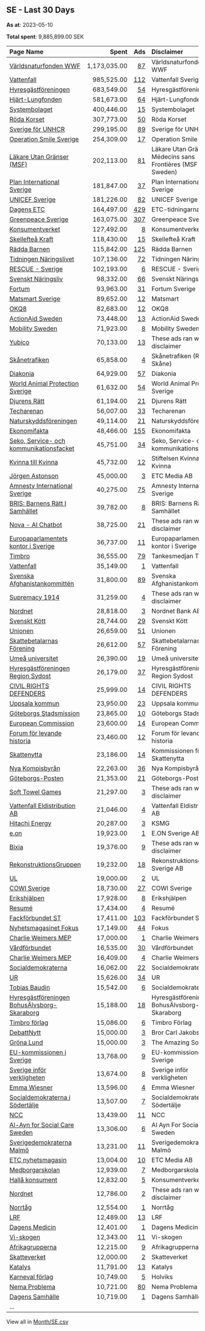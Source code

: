 ## SE - Last 30 Days
**As at**: 2023-05-10

**Total spent**: 9,885,899.00 SEK

|Page Name|Spent|Ads|Disclaimer|
|:---|---:|---:|:---|
|[Världsnaturfonden WWF](https://www.facebook.com/371791194529)|1,173,035.00|[87](https://www.facebook.com/ads/library/?active_status=all&ad_type=political_and_issue_ads&country=SE&view_all_page_id=371791194529&search_type=page&media_type=all)|Världsnaturfonden WWF|
|[Vattenfall](https://www.facebook.com/608975645850217)|985,525.00|[112](https://www.facebook.com/ads/library/?active_status=all&ad_type=political_and_issue_ads&country=SE&view_all_page_id=608975645850217&search_type=page&media_type=all)|Vattenfall Sverige|
|[Hyresgästföreningen](https://www.facebook.com/126567104406)|683,549.00|[54](https://www.facebook.com/ads/library/?active_status=all&ad_type=political_and_issue_ads&country=SE&view_all_page_id=126567104406&search_type=page&media_type=all)|Hyresgästföreningen|
|[Hjärt-Lungfonden](https://www.facebook.com/122854408319)|581,673.00|[64](https://www.facebook.com/ads/library/?active_status=all&ad_type=political_and_issue_ads&country=SE&view_all_page_id=122854408319&search_type=page&media_type=all)|Hjärt-Lungfonden|
|[Systembolaget](https://www.facebook.com/151159271594797)|400,446.00|[15](https://www.facebook.com/ads/library/?active_status=all&ad_type=political_and_issue_ads&country=SE&view_all_page_id=151159271594797&search_type=page&media_type=all)|Systembolaget|
|[Röda Korset](https://www.facebook.com/111630258867610)|307,773.00|[50](https://www.facebook.com/ads/library/?active_status=all&ad_type=political_and_issue_ads&country=SE&view_all_page_id=111630258867610&search_type=page&media_type=all)|Röda Korset|
|[Sverige för UNHCR](https://www.facebook.com/643137272398136)|299,195.00|[89](https://www.facebook.com/ads/library/?active_status=all&ad_type=political_and_issue_ads&country=SE&view_all_page_id=643137272398136&search_type=page&media_type=all)|Sverige för UNHCR|
|[Operation Smile Sverige](https://www.facebook.com/161213770567846)|254,309.00|[17](https://www.facebook.com/ads/library/?active_status=all&ad_type=political_and_issue_ads&country=SE&view_all_page_id=161213770567846&search_type=page&media_type=all)|Operation Smile Sverige|
|[Läkare Utan Gränser (MSF)](https://www.facebook.com/68115370786)|202,113.00|[81](https://www.facebook.com/ads/library/?active_status=all&ad_type=political_and_issue_ads&country=SE&view_all_page_id=68115370786&search_type=page&media_type=all)|Läkare Utan Gränser/ Médecins sans Frontières (MSF Sweden)|
|[Plan International Sverige](https://www.facebook.com/382243262003)|181,847.00|[37](https://www.facebook.com/ads/library/?active_status=all&ad_type=political_and_issue_ads&country=SE&view_all_page_id=382243262003&search_type=page&media_type=all)|Plan International Sverige|
|[UNICEF Sverige](https://www.facebook.com/59324455950)|181,226.00|[82](https://www.facebook.com/ads/library/?active_status=all&ad_type=political_and_issue_ads&country=SE&view_all_page_id=59324455950&search_type=page&media_type=all)|UNICEF Sverige|
|[Dagens ETC](https://www.facebook.com/369582590803)|164,497.00|[429](https://www.facebook.com/ads/library/?active_status=all&ad_type=political_and_issue_ads&country=SE&view_all_page_id=369582590803&search_type=page&media_type=all)|ETC-tidningarna|
|[Greenpeace Sverige](https://www.facebook.com/95735961890)|163,075.00|[307](https://www.facebook.com/ads/library/?active_status=all&ad_type=political_and_issue_ads&country=SE&view_all_page_id=95735961890&search_type=page&media_type=all)|Greenpeace Sverige|
|[Konsumentverket](https://www.facebook.com/114262485262083)|127,492.00|[8](https://www.facebook.com/ads/library/?active_status=all&ad_type=political_and_issue_ads&country=SE&view_all_page_id=114262485262083&search_type=page&media_type=all)|Konsumentverket|
|[Skellefteå Kraft](https://www.facebook.com/162985227114132)|118,430.00|[15](https://www.facebook.com/ads/library/?active_status=all&ad_type=political_and_issue_ads&country=SE&view_all_page_id=162985227114132&search_type=page&media_type=all)|Skellefteå Kraft|
|[Rädda Barnen](https://www.facebook.com/72659261793)|115,842.00|[125](https://www.facebook.com/ads/library/?active_status=all&ad_type=political_and_issue_ads&country=SE&view_all_page_id=72659261793&search_type=page&media_type=all)|Rädda Barnen|
|[Tidningen Näringslivet](https://www.facebook.com/130927360876045)|107,136.00|[72](https://www.facebook.com/ads/library/?active_status=all&ad_type=political_and_issue_ads&country=SE&view_all_page_id=130927360876045&search_type=page&media_type=all)|Tidningen Näringslivet|
|[RESCUE - Sverige](https://www.facebook.com/109886133732943)|102,193.00|[6](https://www.facebook.com/ads/library/?active_status=all&ad_type=political_and_issue_ads&country=SE&view_all_page_id=109886133732943&search_type=page&media_type=all)|RESCUE - Sverige|
|[Svenskt Näringsliv](https://www.facebook.com/90882504375)|98,332.00|[66](https://www.facebook.com/ads/library/?active_status=all&ad_type=political_and_issue_ads&country=SE&view_all_page_id=90882504375&search_type=page&media_type=all)|Svenskt Näringsliv|
|[Fortum](https://www.facebook.com/186513678039755)|93,963.00|[31](https://www.facebook.com/ads/library/?active_status=all&ad_type=political_and_issue_ads&country=SE&view_all_page_id=186513678039755&search_type=page&media_type=all)|Fortum Sverige|
|[Matsmart Sverige](https://www.facebook.com/101341883359561)|89,652.00|[12](https://www.facebook.com/ads/library/?active_status=all&ad_type=political_and_issue_ads&country=SE&view_all_page_id=101341883359561&search_type=page&media_type=all)|Matsmart|
|[OKQ8](https://www.facebook.com/150057951690751)|82,683.00|[12](https://www.facebook.com/ads/library/?active_status=all&ad_type=political_and_issue_ads&country=SE&view_all_page_id=150057951690751&search_type=page&media_type=all)|OKQ8|
|[ActionAid Sweden](https://www.facebook.com/18880778360)|73,448.00|[13](https://www.facebook.com/ads/library/?active_status=all&ad_type=political_and_issue_ads&country=SE&view_all_page_id=18880778360&search_type=page&media_type=all)|ActionAid Sweden|
|[Mobility Sweden](https://www.facebook.com/239177706143268)|71,923.00|[8](https://www.facebook.com/ads/library/?active_status=all&ad_type=political_and_issue_ads&country=SE&view_all_page_id=239177706143268&search_type=page&media_type=all)|Mobility Sweden|
|[Yubico](https://www.facebook.com/162372193827491)|70,133.00|[13](https://www.facebook.com/ads/library/?active_status=all&ad_type=political_and_issue_ads&country=SE&view_all_page_id=162372193827491&search_type=page&media_type=all)|These ads ran without a disclaimer|
|[Skånetrafiken](https://www.facebook.com/130040890394815)|65,858.00|[4](https://www.facebook.com/ads/library/?active_status=all&ad_type=political_and_issue_ads&country=SE&view_all_page_id=130040890394815&search_type=page&media_type=all)|Skånetrafiken (Region Skåne)|
|[Diakonia](https://www.facebook.com/42676805259)|64,929.00|[57](https://www.facebook.com/ads/library/?active_status=all&ad_type=political_and_issue_ads&country=SE&view_all_page_id=42676805259&search_type=page&media_type=all)|Diakonia|
|[World Animal Protection Sverige](https://www.facebook.com/188616781161573)|61,632.00|[54](https://www.facebook.com/ads/library/?active_status=all&ad_type=political_and_issue_ads&country=SE&view_all_page_id=188616781161573&search_type=page&media_type=all)|World Animal Protection Sverige|
|[Djurens Rätt](https://www.facebook.com/19746853632)|61,194.00|[21](https://www.facebook.com/ads/library/?active_status=all&ad_type=political_and_issue_ads&country=SE&view_all_page_id=19746853632&search_type=page&media_type=all)|Djurens Rätt|
|[Techarenan](https://www.facebook.com/576845979156129)|56,007.00|[33](https://www.facebook.com/ads/library/?active_status=all&ad_type=political_and_issue_ads&country=SE&view_all_page_id=576845979156129&search_type=page&media_type=all)|Techarenan|
|[Naturskyddsföreningen](https://www.facebook.com/133867976608)|49,114.00|[21](https://www.facebook.com/ads/library/?active_status=all&ad_type=political_and_issue_ads&country=SE&view_all_page_id=133867976608&search_type=page&media_type=all)|Naturskyddsföreningen|
|[Ekonomifakta](https://www.facebook.com/314872662206)|48,466.00|[155](https://www.facebook.com/ads/library/?active_status=all&ad_type=political_and_issue_ads&country=SE&view_all_page_id=314872662206&search_type=page&media_type=all)|Ekonomifakta|
|[Seko, Service- och kommunikationsfacket](https://www.facebook.com/299065246064)|45,751.00|[34](https://www.facebook.com/ads/library/?active_status=all&ad_type=political_and_issue_ads&country=SE&view_all_page_id=299065246064&search_type=page&media_type=all)|Seko, Service- och kommunikationsfacket|
|[Kvinna till Kvinna](https://www.facebook.com/153028052500)|45,732.00|[12](https://www.facebook.com/ads/library/?active_status=all&ad_type=political_and_issue_ads&country=SE&view_all_page_id=153028052500&search_type=page&media_type=all)|Stiftelsen Kvinna till Kvinna|
|[Jörgen Astonson](https://www.facebook.com/578953655567499)|45,000.00|[3](https://www.facebook.com/ads/library/?active_status=all&ad_type=political_and_issue_ads&country=SE&view_all_page_id=578953655567499&search_type=page&media_type=all)|ETC Media AB|
|[Amnesty International Sverige](https://www.facebook.com/153270724787)|40,275.00|[75](https://www.facebook.com/ads/library/?active_status=all&ad_type=political_and_issue_ads&country=SE&view_all_page_id=153270724787&search_type=page&media_type=all)|Amnesty International Sverige|
|[BRIS: Barnens Rätt I Samhället](https://www.facebook.com/236221570038)|39,782.00|[8](https://www.facebook.com/ads/library/?active_status=all&ad_type=political_and_issue_ads&country=SE&view_all_page_id=236221570038&search_type=page&media_type=all)|BRIS: Barnens Rätt I Samhället|
|[Nova - AI Chatbot](https://www.facebook.com/106348682400630)|38,725.00|[21](https://www.facebook.com/ads/library/?active_status=all&ad_type=political_and_issue_ads&country=SE&view_all_page_id=106348682400630&search_type=page&media_type=all)|These ads ran without a disclaimer|
|[Europaparlamentets kontor i Sverige](https://www.facebook.com/293678655099)|36,737.00|[11](https://www.facebook.com/ads/library/?active_status=all&ad_type=political_and_issue_ads&country=SE&view_all_page_id=293678655099&search_type=page&media_type=all)|Europaparlamentets kontor i Sverige|
|[Timbro](https://www.facebook.com/237146235237)|36,555.00|[79](https://www.facebook.com/ads/library/?active_status=all&ad_type=political_and_issue_ads&country=SE&view_all_page_id=237146235237&search_type=page&media_type=all)|Tankesmedjan Timbro|
|[Vattenfall](https://www.facebook.com/194584990588253)|35,149.00|[1](https://www.facebook.com/ads/library/?active_status=all&ad_type=political_and_issue_ads&country=SE&view_all_page_id=194584990588253&search_type=page&media_type=all)|Vattenfall|
|[Svenska Afghanistankommittén](https://www.facebook.com/276108117859)|31,800.00|[89](https://www.facebook.com/ads/library/?active_status=all&ad_type=political_and_issue_ads&country=SE&view_all_page_id=276108117859&search_type=page&media_type=all)|Svenska Afghanistankommittén|
|[Supremacy 1914](https://www.facebook.com/200480966638039)|31,259.00|[4](https://www.facebook.com/ads/library/?active_status=all&ad_type=political_and_issue_ads&country=SE&view_all_page_id=200480966638039&search_type=page&media_type=all)|These ads ran without a disclaimer|
|[Nordnet](https://www.facebook.com/117109165023455)|28,818.00|[3](https://www.facebook.com/ads/library/?active_status=all&ad_type=political_and_issue_ads&country=SE&view_all_page_id=117109165023455&search_type=page&media_type=all)|Nordnet Bank AB|
|[Svenskt Kött](https://www.facebook.com/195379633820701)|28,744.00|[29](https://www.facebook.com/ads/library/?active_status=all&ad_type=political_and_issue_ads&country=SE&view_all_page_id=195379633820701&search_type=page&media_type=all)|Svenskt Kött|
|[Unionen](https://www.facebook.com/175656912484553)|26,659.00|[51](https://www.facebook.com/ads/library/?active_status=all&ad_type=political_and_issue_ads&country=SE&view_all_page_id=175656912484553&search_type=page&media_type=all)|Unionen|
|[Skattebetalarnas Förening](https://www.facebook.com/72832167834)|26,612.00|[57](https://www.facebook.com/ads/library/?active_status=all&ad_type=political_and_issue_ads&country=SE&view_all_page_id=72832167834&search_type=page&media_type=all)|Skattebetalarnas Förening|
|[Umeå universitet](https://www.facebook.com/185459445735)|26,390.00|[19](https://www.facebook.com/ads/library/?active_status=all&ad_type=political_and_issue_ads&country=SE&view_all_page_id=185459445735&search_type=page&media_type=all)|Umeå universitet|
|[Hyresgästföreningen Region Sydost](https://www.facebook.com/309283471958)|26,179.00|[37](https://www.facebook.com/ads/library/?active_status=all&ad_type=political_and_issue_ads&country=SE&view_all_page_id=309283471958&search_type=page&media_type=all)|Hyresgästföreningen Region Sydost|
|[CIVIL RIGHTS DEFENDERS](https://www.facebook.com/128452220525979)|25,999.00|[14](https://www.facebook.com/ads/library/?active_status=all&ad_type=political_and_issue_ads&country=SE&view_all_page_id=128452220525979&search_type=page&media_type=all)|CIVIL RIGHTS DEFENDERS|
|[Uppsala kommun](https://www.facebook.com/104760926229060)|23,950.00|[23](https://www.facebook.com/ads/library/?active_status=all&ad_type=political_and_issue_ads&country=SE&view_all_page_id=104760926229060&search_type=page&media_type=all)|Uppsala kommun|
|[Göteborgs Stadsmission](https://www.facebook.com/203547006337155)|23,865.00|[10](https://www.facebook.com/ads/library/?active_status=all&ad_type=political_and_issue_ads&country=SE&view_all_page_id=203547006337155&search_type=page&media_type=all)|Göteborgs Stadsmission|
|[European Commission](https://www.facebook.com/107898832590939)|23,600.00|[14](https://www.facebook.com/ads/library/?active_status=all&ad_type=political_and_issue_ads&country=SE&view_all_page_id=107898832590939&search_type=page&media_type=all)|European Commission|
|[Forum för levande historia](https://www.facebook.com/234172635050)|23,460.00|[12](https://www.facebook.com/ads/library/?active_status=all&ad_type=political_and_issue_ads&country=SE&view_all_page_id=234172635050&search_type=page&media_type=all)|Forum för levande historia|
|[Skattenytta](https://www.facebook.com/103296115466644)|23,186.00|[14](https://www.facebook.com/ads/library/?active_status=all&ad_type=political_and_issue_ads&country=SE&view_all_page_id=103296115466644&search_type=page&media_type=all)|Kommissionen för Skattenytta|
|[Nya Kompisbyrån](https://www.facebook.com/266170183550491)|22,263.00|[36](https://www.facebook.com/ads/library/?active_status=all&ad_type=political_and_issue_ads&country=SE&view_all_page_id=266170183550491&search_type=page&media_type=all)|Nya Kompisbyrån|
|[Göteborgs-Posten](https://www.facebook.com/165168156799)|21,353.00|[21](https://www.facebook.com/ads/library/?active_status=all&ad_type=political_and_issue_ads&country=SE&view_all_page_id=165168156799&search_type=page&media_type=all)|Göteborgs-Posten|
|[Soft Towel Games](https://www.facebook.com/111699453757094)|21,297.00|[3](https://www.facebook.com/ads/library/?active_status=all&ad_type=political_and_issue_ads&country=SE&view_all_page_id=111699453757094&search_type=page&media_type=all)|These ads ran without a disclaimer|
|[Vattenfall Eldistribution AB](https://www.facebook.com/115212521895994)|21,046.00|[4](https://www.facebook.com/ads/library/?active_status=all&ad_type=political_and_issue_ads&country=SE&view_all_page_id=115212521895994&search_type=page&media_type=all)|Vattenfall Eldistribution AB|
|[Hitachi Energy](https://www.facebook.com/440459709390224)|20,287.00|[3](https://www.facebook.com/ads/library/?active_status=all&ad_type=political_and_issue_ads&country=SE&view_all_page_id=440459709390224&search_type=page&media_type=all)|KSMG|
|[e.on](https://www.facebook.com/369122343101775)|19,923.00|[1](https://www.facebook.com/ads/library/?active_status=all&ad_type=political_and_issue_ads&country=SE&view_all_page_id=369122343101775&search_type=page&media_type=all)|E.ON Sverige AB|
|[Bixia](https://www.facebook.com/269875318990)|19,376.00|[9](https://www.facebook.com/ads/library/?active_status=all&ad_type=political_and_issue_ads&country=SE&view_all_page_id=269875318990&search_type=page&media_type=all)|These ads ran without a disclaimer|
|[RekonstruktionsGruppen](https://www.facebook.com/100941935326134)|19,232.00|[18](https://www.facebook.com/ads/library/?active_status=all&ad_type=political_and_issue_ads&country=SE&view_all_page_id=100941935326134&search_type=page&media_type=all)|Rekonstruktionsgruppen Sverige AB|
|[UL](https://www.facebook.com/440345132668081)|19,000.00|[2](https://www.facebook.com/ads/library/?active_status=all&ad_type=political_and_issue_ads&country=SE&view_all_page_id=440345132668081&search_type=page&media_type=all)|UL|
|[COWI Sverige](https://www.facebook.com/181590825305317)|18,730.00|[27](https://www.facebook.com/ads/library/?active_status=all&ad_type=political_and_issue_ads&country=SE&view_all_page_id=181590825305317&search_type=page&media_type=all)|COWI Sverige|
|[Erikshjälpen](https://www.facebook.com/118090278221826)|17,928.00|[8](https://www.facebook.com/ads/library/?active_status=all&ad_type=political_and_issue_ads&country=SE&view_all_page_id=118090278221826&search_type=page&media_type=all)|Erikshjälpen|
|[Resumé](https://www.facebook.com/166406746310)|17,434.00|[4](https://www.facebook.com/ads/library/?active_status=all&ad_type=political_and_issue_ads&country=SE&view_all_page_id=166406746310&search_type=page&media_type=all)|Resumé|
|[Fackförbundet ST](https://www.facebook.com/212604496324)|17,411.00|[103](https://www.facebook.com/ads/library/?active_status=all&ad_type=political_and_issue_ads&country=SE&view_all_page_id=212604496324&search_type=page&media_type=all)|Fackförbundet ST|
|[Nyhetsmagasinet Fokus](https://www.facebook.com/239855722130)|17,149.00|[44](https://www.facebook.com/ads/library/?active_status=all&ad_type=political_and_issue_ads&country=SE&view_all_page_id=239855722130&search_type=page&media_type=all)|Fokus|
|[Charlie Weimers MEP](https://www.facebook.com/24574889995)|17,000.00|[1](https://www.facebook.com/ads/library/?active_status=all&ad_type=political_and_issue_ads&country=SE&view_all_page_id=24574889995&search_type=page&media_type=all)|Charlie Weimers|
|[Vårdförbundet](https://www.facebook.com/328754490337)|16,535.00|[30](https://www.facebook.com/ads/library/?active_status=all&ad_type=political_and_issue_ads&country=SE&view_all_page_id=328754490337&search_type=page&media_type=all)|Vårdförbundet|
|[Charlie Weimers MEP](https://www.facebook.com/24574889995)|16,409.00|[4](https://www.facebook.com/ads/library/?active_status=all&ad_type=political_and_issue_ads&country=SE&view_all_page_id=24574889995&search_type=page&media_type=all)|Charlie Weimers MEP|
|[Socialdemokraterna](https://www.facebook.com/8040892957)|16,062.00|[22](https://www.facebook.com/ads/library/?active_status=all&ad_type=political_and_issue_ads&country=SE&view_all_page_id=8040892957&search_type=page&media_type=all)|Socialdemokraterna|
|[UR](https://www.facebook.com/193309030695120)|15,626.00|[34](https://www.facebook.com/ads/library/?active_status=all&ad_type=political_and_issue_ads&country=SE&view_all_page_id=193309030695120&search_type=page&media_type=all)|UR|
|[Tobias Baudin](https://www.facebook.com/614939535271869)|15,542.00|[6](https://www.facebook.com/ads/library/?active_status=all&ad_type=political_and_issue_ads&country=SE&view_all_page_id=614939535271869&search_type=page&media_type=all)|Socialdemokraterna|
|[Hyresgästföreningen BohusÄlvsborg-Skaraborg](https://www.facebook.com/387421644643053)|15,188.00|[18](https://www.facebook.com/ads/library/?active_status=all&ad_type=political_and_issue_ads&country=SE&view_all_page_id=387421644643053&search_type=page&media_type=all)|Hyresgästföreningen BohusÄlvsborg-Skaraborg|
|[Timbro förlag](https://www.facebook.com/1089666701084947)|15,086.00|[6](https://www.facebook.com/ads/library/?active_status=all&ad_type=political_and_issue_ads&country=SE&view_all_page_id=1089666701084947&search_type=page&media_type=all)|Timbro Förlag|
|[DebattNytt](https://www.facebook.com/506685746198996)|15,000.00|[3](https://www.facebook.com/ads/library/?active_status=all&ad_type=political_and_issue_ads&country=SE&view_all_page_id=506685746198996&search_type=page&media_type=all)|Bror Carl Jakobsson|
|[Gröna Lund](https://www.facebook.com/343591900666)|15,000.00|[3](https://www.facebook.com/ads/library/?active_status=all&ad_type=political_and_issue_ads&country=SE&view_all_page_id=343591900666&search_type=page&media_type=all)|The Amazing Society|
|[EU-kommissionen i Sverige](https://www.facebook.com/155824787799)|13,768.00|[9](https://www.facebook.com/ads/library/?active_status=all&ad_type=political_and_issue_ads&country=SE&view_all_page_id=155824787799&search_type=page&media_type=all)|EU-kommissionen i Sverige|
|[Sverige inför verkligheten](https://www.facebook.com/110723197258182)|13,674.00|[8](https://www.facebook.com/ads/library/?active_status=all&ad_type=political_and_issue_ads&country=SE&view_all_page_id=110723197258182&search_type=page&media_type=all)|Sverige inför verkligheten|
|[Emma Wiesner](https://www.facebook.com/653072158104424)|13,596.00|[4](https://www.facebook.com/ads/library/?active_status=all&ad_type=political_and_issue_ads&country=SE&view_all_page_id=653072158104424&search_type=page&media_type=all)|Emma Wiesner|
|[Socialdemokraterna i Södertälje](https://www.facebook.com/114736451897793)|13,507.00|[7](https://www.facebook.com/ads/library/?active_status=all&ad_type=political_and_issue_ads&country=SE&view_all_page_id=114736451897793&search_type=page&media_type=all)|Socialdemokraterna i Södertälje|
|[NCC](https://www.facebook.com/61602439009)|13,439.00|[11](https://www.facebook.com/ads/library/?active_status=all&ad_type=political_and_issue_ads&country=SE&view_all_page_id=61602439009&search_type=page&media_type=all)|NCC|
|[Al-Ayn for Social Care Sweden](https://www.facebook.com/230255653832332)|13,306.00|[6](https://www.facebook.com/ads/library/?active_status=all&ad_type=political_and_issue_ads&country=SE&view_all_page_id=230255653832332&search_type=page&media_type=all)|Al Ayn For Social Care Sweden|
|[Sverigedemokraterna Malmö](https://www.facebook.com/167036616661188)|13,231.00|[11](https://www.facebook.com/ads/library/?active_status=all&ad_type=political_and_issue_ads&country=SE&view_all_page_id=167036616661188&search_type=page&media_type=all)|Sverigedemokraterna Malmö|
|[ETC nyhetsmagasin](https://www.facebook.com/106579105171694)|13,004.00|[10](https://www.facebook.com/ads/library/?active_status=all&ad_type=political_and_issue_ads&country=SE&view_all_page_id=106579105171694&search_type=page&media_type=all)|ETC Media AB|
|[Medborgarskolan](https://www.facebook.com/10150161538825010)|12,939.00|[7](https://www.facebook.com/ads/library/?active_status=all&ad_type=political_and_issue_ads&country=SE&view_all_page_id=10150161538825010&search_type=page&media_type=all)|Medborgarskolan|
|[Hallå konsument](https://www.facebook.com/1402657726653154)|12,832.00|[5](https://www.facebook.com/ads/library/?active_status=all&ad_type=political_and_issue_ads&country=SE&view_all_page_id=1402657726653154&search_type=page&media_type=all)|Konsumentverket|
|[Nordnet](https://www.facebook.com/117109165023455)|12,786.00|[2](https://www.facebook.com/ads/library/?active_status=all&ad_type=political_and_issue_ads&country=SE&view_all_page_id=117109165023455&search_type=page&media_type=all)|These ads ran without a disclaimer|
|[Norrtåg](https://www.facebook.com/1005361066218702)|12,554.00|[1](https://www.facebook.com/ads/library/?active_status=all&ad_type=political_and_issue_ads&country=SE&view_all_page_id=1005361066218702&search_type=page&media_type=all)|Norrtåg|
|[LRF](https://www.facebook.com/261455205686)|12,489.00|[13](https://www.facebook.com/ads/library/?active_status=all&ad_type=political_and_issue_ads&country=SE&view_all_page_id=261455205686&search_type=page&media_type=all)|LRF|
|[Dagens Medicin](https://www.facebook.com/312084019369)|12,401.00|[1](https://www.facebook.com/ads/library/?active_status=all&ad_type=political_and_issue_ads&country=SE&view_all_page_id=312084019369&search_type=page&media_type=all)|Dagens Medicin|
|[Vi-skogen](https://www.facebook.com/356032977210)|12,343.00|[11](https://www.facebook.com/ads/library/?active_status=all&ad_type=political_and_issue_ads&country=SE&view_all_page_id=356032977210&search_type=page&media_type=all)|Vi-skogen|
|[Afrikagrupperna](https://www.facebook.com/296423575695)|12,215.00|[9](https://www.facebook.com/ads/library/?active_status=all&ad_type=political_and_issue_ads&country=SE&view_all_page_id=296423575695&search_type=page&media_type=all)|Afrikagrupperna|
|[Skatteverket](https://www.facebook.com/132008873631170)|12,000.00|[2](https://www.facebook.com/ads/library/?active_status=all&ad_type=political_and_issue_ads&country=SE&view_all_page_id=132008873631170&search_type=page&media_type=all)|Skatteverket|
|[Katalys](https://www.facebook.com/217391588404948)|11,791.00|[13](https://www.facebook.com/ads/library/?active_status=all&ad_type=political_and_issue_ads&country=SE&view_all_page_id=217391588404948&search_type=page&media_type=all)|Katalys|
|[Karneval förlag](https://www.facebook.com/163305633746125)|10,749.00|[5](https://www.facebook.com/ads/library/?active_status=all&ad_type=political_and_issue_ads&country=SE&view_all_page_id=163305633746125&search_type=page&media_type=all)|Holviks|
|[Nema Problema](https://www.facebook.com/223302541061447)|10,721.00|[80](https://www.facebook.com/ads/library/?active_status=all&ad_type=political_and_issue_ads&country=SE&view_all_page_id=223302541061447&search_type=page&media_type=all)|Nema Problema|
|[Dagens Samhälle](https://www.facebook.com/539297539496434)|10,719.00|[1](https://www.facebook.com/ads/library/?active_status=all&ad_type=political_and_issue_ads&country=SE&view_all_page_id=539297539496434&search_type=page&media_type=all)|Dagens Samhälle|
|...||||

View all in [Month/SE.csv](../../MetaData/Month/SE.csv)

